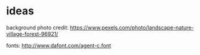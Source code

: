 # ideas

background photo credit: https://www.pexels.com/photo/landscape-nature-village-forest-96921/

fonts:
http://www.dafont.com/agent-c.font
